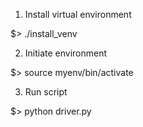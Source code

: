 1. Install virtual environment

  $> ./install_venv

2. Initiate environment

  $> source myenv/bin/activate

3. Run script

  $> python driver.py

